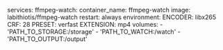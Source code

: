 services:
  ffmpeg-watch:
    container_name: ffmpeg-watch
    image: labithiotis/ffmpeg-watch
    restart: always
    environment:
      ENCODER: libx265
      CRF: 28
      PRESET: verfast
      EXTENSION: mp4
    volumes:
      - 'PATH_TO_STORAGE:/storage'
      - 'PATH_TO_WATCH:/watch'
      - 'PATH_TO_OUTPUT:/output'

